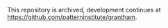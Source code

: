 This repository is archived, development continues at https://github.com/patterninstitute/grantham.

